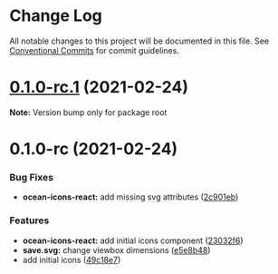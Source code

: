 # Change Log

All notable changes to this project will be documented in this file.
See [Conventional Commits](https://conventionalcommits.org) for commit guidelines.

# [0.1.0-rc.1](https://github.com/Pagnet/ocean-icons/compare/v0.1.0-rc...v0.1.0-rc.1) (2021-02-24)

**Note:** Version bump only for package root





# 0.1.0-rc (2021-02-24)


### Bug Fixes

* **ocean-icons-react:** add missing svg attributes ([2c901eb](https://github.com/Pagnet/ocean-icons/commit/2c901eb2772b31a3a6208b192028dbc526ca7bc4))


### Features

* **ocean-icons-react:** add initial icons component ([23032f6](https://github.com/Pagnet/ocean-icons/commit/23032f6240bf189aa95a72773701c2802c6b7580))
* **save.svg:** change viewbox dimensions ([e5e8b48](https://github.com/Pagnet/ocean-icons/commit/e5e8b489b3b03759fee98b573f51f81824dffe1d))
* add initial icons ([49c18e7](https://github.com/Pagnet/ocean-icons/commit/49c18e7f699c71ef16aebacf8aeca38e174d1839))
